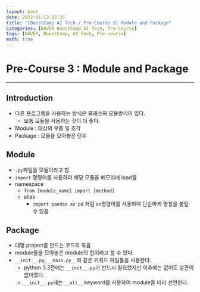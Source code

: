 ```yaml
---
layout: post
date: 2022-01-13 23:35
title: "[BoostCamp AI Tech / Pre-Course 3] Module and Package"
categories: [NAVER BoostCamp AI Tech, Pre-Course]
tags: [NAVER, BoostCamp, AI Tech, Pre-course]
math: true
---
```

# Pre-Course 3 : Module and Package

---
## Introduction
- 다른 프로그램을 사용하는 방식은 클래스와 모듈방식이 있다.
    - 보통 모듈을 사용하는 것이 더 좋다.
- Module : 대상의 부품 및 조각
- Package : 모듈을 모아놓은 단위

## Module
- `.py`파일을 모듈이라고 함.
- `import` 명령어를 사용하여 해당 모듈을 메모리에 load함
- namespace
    - `from [module_name] import [method]`
    - alias
        - `import pandas as pd` 처럼 `as`명령어를 사용하여 단순하게 명칭을 붙일 수 있음

## Package
- 대형 project를 만드는 코드의 묶음
- module들을 모아놓은 module의 합이라고 할 수 있다.
- `__init__.py`, `__main.py__`와 같은 키워드 파일들을 사용한다.
    - python 3.3전에는 `__init__.py`가 반드시 필요했지만 이후에는 없어도 상관이 없어졌다.
    - `__init__.py`에는 `__all__` keyword를 사용하여 module을 미리 선언한다.

